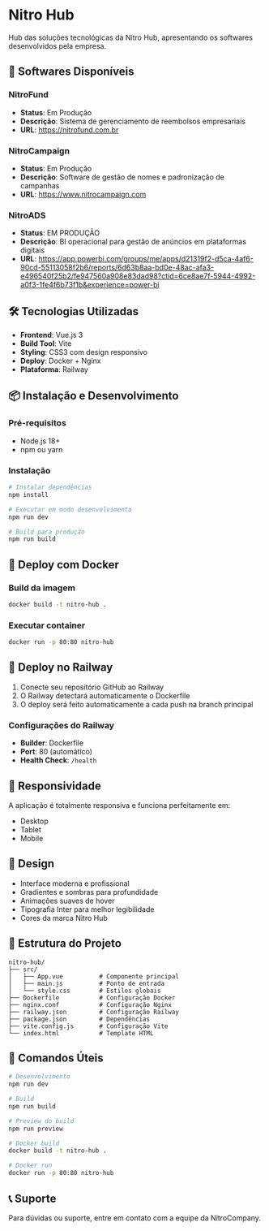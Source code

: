# Nitro Hub

Hub das soluções tecnológicas da Nitro Hub, apresentando os softwares desenvolvidos pela empresa.

## 🚀 Softwares Disponíveis

### NitroFund
- **Status**: Em Produção
- **Descrição**: Sistema de gerenciamento de reembolsos empresariais
- **URL**: https://nitrofund.com.br

### NitroCampaign
- **Status**: Em Produção  
- **Descrição**: Software de gestão de nomes e padronização de campanhas
- **URL**: https://www.nitrocampaign.com

### NitroADS
- **Status**: EM PRODUÇÃO
- **Descrição**: BI operacional para gestão de anúncios em plataformas digitais
- **URL**: https://app.powerbi.com/groups/me/apps/d21319f2-d5ca-4af6-90cd-55113058f2b6/reports/6d63b8aa-bd0e-48ac-afa3-e496540f25b2/fe947560a908e83dad98?ctid=6ce8ae7f-5944-4992-a0f3-1fe4f6b73f1b&experience=power-bi

## 🛠️ Tecnologias Utilizadas

- **Frontend**: Vue.js 3
- **Build Tool**: Vite
- **Styling**: CSS3 com design responsivo
- **Deploy**: Docker + Nginx
- **Plataforma**: Railway

## 📦 Instalação e Desenvolvimento

### Pré-requisitos
- Node.js 18+
- npm ou yarn

### Instalação
```bash
# Instalar dependências
npm install

# Executar em modo desenvolvimento
npm run dev

# Build para produção
npm run build
```

## 🐳 Deploy com Docker

### Build da imagem
```bash
docker build -t nitro-hub .
```

### Executar container
```bash
docker run -p 80:80 nitro-hub
```

## 🚂 Deploy no Railway

1. Conecte seu repositório GitHub ao Railway
2. O Railway detectará automaticamente o Dockerfile
3. O deploy será feito automaticamente a cada push na branch principal

### Configurações do Railway
- **Builder**: Dockerfile
- **Port**: 80 (automático)
- **Health Check**: `/health`

## 📱 Responsividade

A aplicação é totalmente responsiva e funciona perfeitamente em:
- Desktop
- Tablet
- Mobile

## 🎨 Design

- Interface moderna e profissional
- Gradientes e sombras para profundidade
- Animações suaves de hover
- Tipografia Inter para melhor legibilidade
- Cores da marca Nitro Hub

## 📄 Estrutura do Projeto

```
nitro-hub/
├── src/
│   ├── App.vue          # Componente principal
│   ├── main.js          # Ponto de entrada
│   └── style.css        # Estilos globais
├── Dockerfile           # Configuração Docker
├── nginx.conf           # Configuração Nginx
├── railway.json         # Configuração Railway
├── package.json         # Dependências
├── vite.config.js       # Configuração Vite
└── index.html           # Template HTML
```

## 🔧 Comandos Úteis

```bash
# Desenvolvimento
npm run dev

# Build
npm run build

# Preview do build
npm run preview

# Docker build
docker build -t nitro-hub .

# Docker run
docker run -p 80:80 nitro-hub
```

## 📞 Suporte

Para dúvidas ou suporte, entre em contato com a equipe da NitroCompany.
